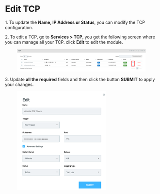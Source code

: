 # Edit TCP

1\.      To update the **Name, IP Address or Status**, you can modify the TCP configuration.

2\.      To edit a TCP, go to **Services > TCP**, you get the following screen where you can manage all your TCP. click **Edit** to edit the module.&#x20;

<figure><img src="../../../.gitbook/assets/image (613).png" alt=""><figcaption></figcaption></figure>

3\.      Update **all the required** fields and then click the button **SUBMIT** to apply your changes.

<div align="left">

<figure><img src="../../../.gitbook/assets/image (614).png" alt="" width="294"><figcaption></figcaption></figure>

</div>
